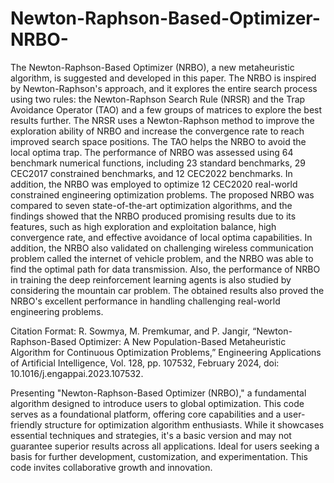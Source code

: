 # Newton-Raphson-Based-Optimizer-NRBO-
The Newton-Raphson-Based Optimizer (NRBO), a new metaheuristic algorithm, is suggested and developed in this paper. The NRBO is inspired by Newton-Raphson's approach, and it explores the entire search process using two rules: the Newton-Raphson Search Rule (NRSR) and the Trap Avoidance Operator (TAO) and a few groups of matrices to explore the best results further. The NRSR uses a Newton-Raphson method to improve the exploration ability of NRBO and increase the convergence rate to reach improved search space positions. The TAO helps the NRBO to avoid the local optima trap. The performance of NRBO was assessed using 64 benchmark numerical functions, including 23 standard benchmarks, 29 CEC2017 constrained benchmarks, and 12 CEC2022 benchmarks. In addition, the NRBO was employed to optimize 12 CEC2020 real-world constrained engineering optimization problems. The proposed NRBO was compared to seven state-of-the-art optimization algorithms, and the findings showed that the NRBO produced promising results due to its features, such as high exploration and exploitation balance, high convergence rate, and effective avoidance of local optima capabilities. In addition, the NRBO also validated on challenging wireless communication problem called the internet of vehicle problem, and the NRBO was able to find the optimal path for data transmission. Also, the performance of NRBO in training the deep reinforcement learning agents is also studied by considering the mountain car problem. The obtained results also proved the NRBO's excellent performance in handling challenging real-world engineering problems.

Citation Format:
R. Sowmya, M. Premkumar, and P. Jangir, “Newton-Raphson-Based Optimizer: A New Population-Based Metaheuristic Algorithm for Continuous Optimization Problems,” Engineering Applications of Artificial Intelligence, Vol. 128, pp. 107532, February 2024, doi: 10.1016/j.engappai.2023.107532.

Presenting "Newton-Raphson-Based Optimizer (NRBO)," a fundamental algorithm designed to introduce users to global optimization. This code serves as a foundational platform, offering core capabilities and a user-friendly structure for optimization algorithm enthusiasts. While it showcases essential techniques and strategies, it's a basic version and may not guarantee superior results across all applications. Ideal for users seeking a basis for further development, customization, and experimentation. This code invites collaborative growth and innovation.
